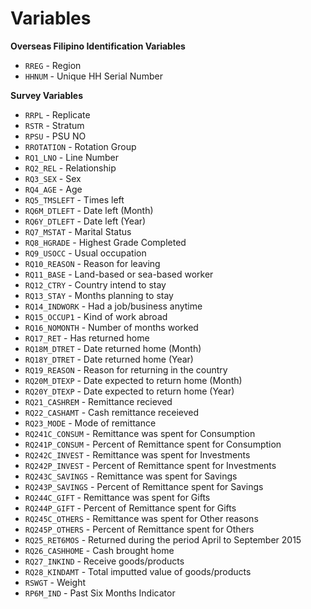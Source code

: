 # Variables
**Overseas Filipino Identification Variables**
- `RREG` - Region
- `HHNUM` - Unique HH Serial Number

**Survey Variables**
- `RRPL` - Replicate
- `RSTR` - Stratum
- `RPSU` - PSU NO
- `RROTATION` - Rotation Group
- `RQ1_LNO` - Line Number
- `RQ2_REL` - Relationship
- `RQ3_SEX` - Sex
- `RQ4_AGE` - Age
- `RQ5_TMSLEFT` - Times left
- `RQ6M_DTLEFT` - Date left (Month)
- `RQ6Y_DTLEFT` - Date left (Year)
- `RQ7_MSTAT` - Marital Status
- `RQ8_HGRADE` - Highest Grade Completed
- `RQ9_USOCC` - Usual occupation
- `RQ10_REASON` - Reason for leaving
- `RQ11_BASE` - Land-based or sea-based worker
- `RQ12_CTRY` - Country intend to stay
- `RQ13_STAY` - Months planning to stay
- `RQ14_INDWORK` - Had a job/business anytime
- `RQ15_OCCUP1` - Kind of work abroad 
- `RQ16_NOMONTH` - Number of months worked
- `RQ17_RET` - Has returned home
- `RQ18M_DTRET` - Date returned home (Month)
- `RQ18Y_DTRET` - Date returned home (Year)
- `RQ19_REASON` - Reason for returning in the country
- `RQ20M_DTEXP` - Date expected to return home (Month)
- `RQ20Y_DTEXP` - Date expected to return home (Year)
- `RQ21_CASHREM` - Remittance recieved
- `RQ22_CASHAMT` - Cash remittance receieved
- `RQ23_MODE` - Mode of remittance
- `RQ241C_CONSUM` - Remittance was spent for Consumption
- `RQ241P_CONSUM` - Percent of Remittance spent for Consumption 
- `RQ242C_INVEST` - Remittance was spent for Investments
- `RQ242P_INVEST` - Percent of Remittance spent for Investments
- `RQ243C_SAVINGS` - Remittance was spent for Savings
- `RQ243P_SAVINGS` - Percent of Remittance spent for Savings
- `RQ244C_GIFT` - Remittance was spent for Gifts
- `RQ244P_GIFT` - Percent of Remittance spent for Gifts
- `RQ245C_OTHERS` - Remittance was spent for Other reasons
- `RQ245P_OTHERS` - Percent of Remittance spent for Others
- `RQ25_RET6MOS` - Returned during the period April to September 2015
- `RQ26_CASHHOME` - Cash brought home
- `RQ27_INKIND` - Receive goods/products
- `RQ28_KINDAMT` - Total imputted value of goods/products
- `RSWGT` - Weight
- `RP6M_IND` - Past Six Months Indicator
